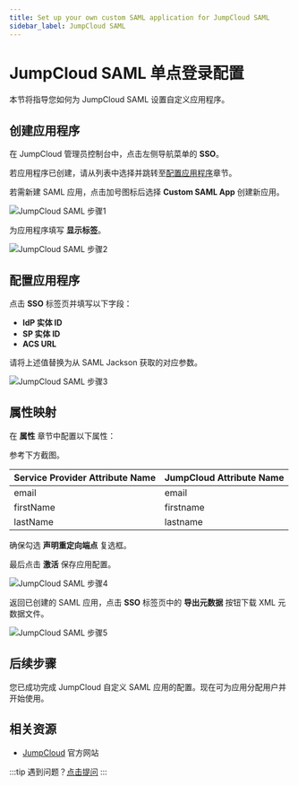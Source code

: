 ```yaml
---
title: Set up your own custom SAML application for JumpCloud SAML
sidebar_label: JumpCloud SAML
---
```


# JumpCloud SAML 单点登录配置

本节将指导您如何为 JumpCloud SAML 设置自定义应用程序。

## 创建应用程序

在 JumpCloud 管理员控制台中，点击左侧导航菜单的 **SSO**。

若应用程序已创建，请从列表中选择并跳转至[配置应用程序](#configure-application)章节。

若需新建 SAML 应用，点击加号图标后选择 **Custom SAML App** 创建新应用。

![JumpCloud SAML 步骤1](/images/docs/jackson/sso-providers/jumpcloud/1.png)

为应用程序填写 **显示标签**。

![JumpCloud SAML 步骤2](/images/docs/jackson/sso-providers/jumpcloud/2.png)

## 配置应用程序

点击 **SSO** 标签页并填写以下字段：

- **IdP 实体 ID**
- **SP 实体 ID**
- **ACS URL**

请将上述值替换为从 SAML Jackson 获取的对应参数。

![JumpCloud SAML 步骤3](/images/docs/jackson/sso-providers/jumpcloud/3.png)

## 属性映射

在 **属性** 章节中配置以下属性：

参考下方截图。

| Service Provider Attribute Name | JumpCloud Attribute Name |
| ------------------------------- | ------------------------ |
| email                           | email                    |
| firstName                       | firstname                |
| lastName                        | lastname                 |

确保勾选 **声明重定向端点** 复选框。

最后点击 **激活** 保存应用配置。

![JumpCloud SAML 步骤4](/images/docs/jackson/sso-providers/jumpcloud/4.png)

返回已创建的 SAML 应用，点击 **SSO** 标签页中的 **导出元数据** 按钮下载 XML 元数据文件。

![JumpCloud SAML 步骤5](/images/docs/jackson/sso-providers/jumpcloud/5.png)

## 后续步骤

您已成功完成 JumpCloud 自定义 SAML 应用的配置。现在可为应用分配用户并开始使用。

## 相关资源

- [JumpCloud](https://jumpcloud.com/) 官方网站

:::tip
遇到问题？[点击提问](https://discord.gg/uyb7pYt4Pa)
:::